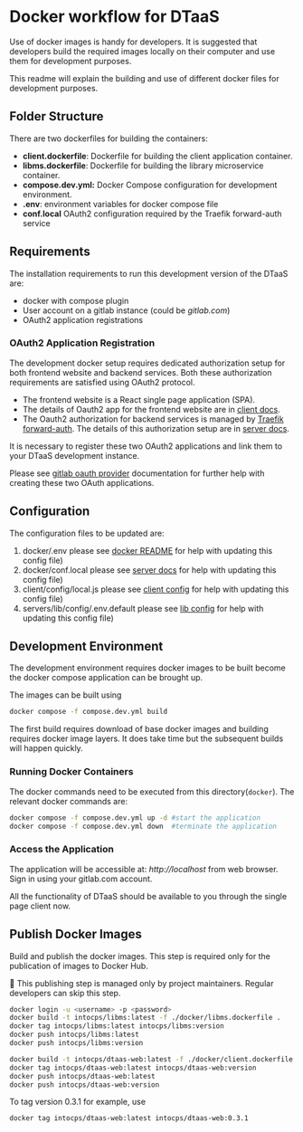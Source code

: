 # Docker workflow for DTaaS

Use of docker images is handy for developers. It is suggested
that developers build the required images locally on their computer and
use them for development purposes. 

This readme will explain the building and use of different docker files
for development purposes.

## Folder Structure

There are two dockerfiles for building the containers:

- **client.dockerfile**: Dockerfile for building
  the client application container.
- **libms.dockerfile**: Dockerfile for building the library microservice container.
- **compose.dev.yml:** Docker Compose configuration for
  development environment.
- **.env**: environment variables for docker compose file
- **conf.local** OAuth2 configuration required by
  the Traefik forward-auth service

## Requirements

The installation requirements to run this development version of
the DTaaS are:

- docker with compose plugin
- User account on a gitlab instance (could be _gitlab.com_)
- OAuth2 application registrations

### OAuth2 Application Registration

The development docker setup requires dedicated authorization
setup for both frontend website and backend services.
Both these authorization requirements are satisfied
using OAuth2 protocol.

- The frontend website is a React single page application (SPA).
- The details of Oauth2 app for the frontend website are in
  [client docs](../docs/admin/client/auth.md).
- The Oauth2 authorization for backend services is managed
  by [Traefik forward-auth](https://github.com/thomseddon/traefik-forward-auth).
  The details of this authorization setup are in
  [server docs](../docs/admin/servers/auth.md).

It is necessary to register these two OAuth2 applications and
link them to your DTaaS development instance.

Please see
[gitlab oauth provider](https://docs.gitlab.com/ee/integration/oauth_provider.html)
documentation for further help with creating these two OAuth applications.

## Configuration

The configuration files to be updated are:

1. docker/.env
   please see [docker README](../deploy/docker/SERVER.md) for help
   with updating this config file)
2. docker/conf.local
   please see [server docs](../docs/admin/servers/auth.md) for help
   with updating this config file)
3. client/config/local.js
   please see [client config](../docs/admin/client/CLIENT.md) for help
   with updating this config file)
4. servers/lib/config/.env.default
   please see [lib config](../docs/admin/servers/lib/LIB-MS.md) for help
   with updating this config file)

## Development Environment

The development environment requires docker images to be built
become the docker compose application can be brought up.

The images can be built using

```sh
docker compose -f compose.dev.yml build
```

The first build requires download of base docker images and building
requires docker image layers.
It does take time but the subsequent builds will happen quickly.

### Running Docker Containers

The docker commands need to be executed from this directory(`docker`).
The relevant docker commands are:

```bash
docker compose -f compose.dev.yml up -d #start the application
docker compose -f compose.dev.yml down  #terminate the application
```

### Access the Application

The application will be accessible at:
<http>_http://localhost_</http> from web browser.
Sign in using your gitlab.com account.

All the functionality of DTaaS should be available to you
through the single page client now.

## Publish Docker Images

Build and publish the docker images. This step is required only for
the publication of images to Docker Hub. 

:stop_sign: This publishing step is managed
only by project maintainers. Regular developers can skip this step.

```sh
docker login -u <username> -p <password>
docker build -t intocps/libms:latest -f ./docker/libms.dockerfile .
docker tag intocps/libms:latest intocps/libms:version
docker push intocps/libms:latest
docker push intocps/libms:version

docker build -t intocps/dtaas-web:latest -f ./docker/client.dockerfile .
docker tag intocps/dtaas-web:latest intocps/dtaas-web:version
docker push intocps/dtaas-web:latest
docker push intocps/dtaas-web:version
```

To tag version 0.3.1 for example, use

```sh
docker tag intocps/dtaas-web:latest intocps/dtaas-web:0.3.1
```
